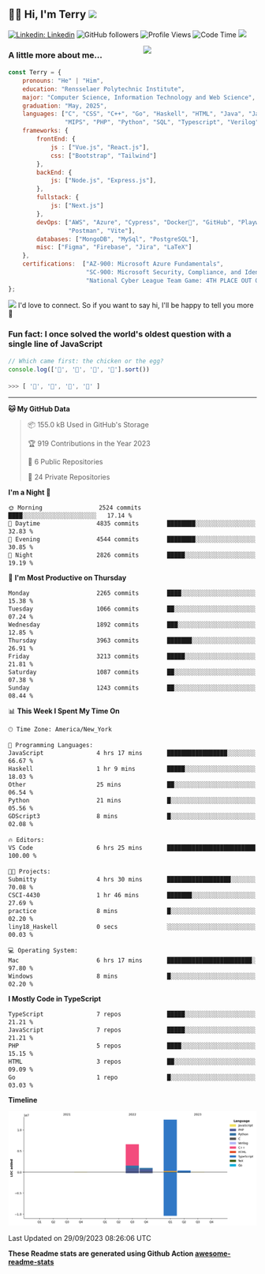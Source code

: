 <h2>👋🏻 Hi, I'm Terry <img src="https://media.giphy.com/media/12oufCB0MyZ1Go/giphy.gif" width="50"></h2>

[![Linkedin: Linkedin](https://img.shields.io/badge/-Linkedin-blue?style=flat-square&logo=Linkedin&logoColor=white&link=https://www.linkedin.com/in/terry-lin-rpi/)](https://www.linkedin.com/in/terry-lin-rpi/)
![GitHub followers](https://img.shields.io/github/followers/liny18?label=Follow&style=social)
![Profile Views](http://img.shields.io/badge/Profile%20Views-59-blue)
![Code Time](http://img.shields.io/badge/Code%20Time-410%20hrs%2029%20mins-blue)
<img src="https://media.giphy.com/media/WUlplcMpOCEmTGBtBW/giphy.gif" width="30"> 

<img align='right' src="https://media.giphy.com/media/fkZukR450RQ1qnGaq9/giphy.gif" width="230">

### A little more about me...

```javascript
const Terry = {
    pronouns: "He" | "Him",
    education: "Rensselaer Polytechnic Institute",
    major: "Computer Science, Information Technology and Web Science",
    graduation: "May, 2025",
    languages: ["C", "CSS", "C++", "Go", "Haskell", "HTML", "Java", "Javascript",
                "MIPS", "PHP", "Python", "SQL", "Typescript", "Verilog"],
    frameworks: {
        frontEnd: {
            js : ["Vue.js", "React.js"],
            css: ["Bootstrap", "Tailwind"]
        },
        backEnd: {
            js: ["Node.js", "Express.js"],
        },
        fullstack: {
            js: ["Next.js"]
        },
        devOps: ["AWS", "Azure", "Cypress", "Docker🐳", "GitHub", "Playwright",
                 "Postman", "Vite"],
        databases: ["MongoDB", "MySql", "PostgreSQL"],
        misc: ["Figma", "Firebase", "Jira", "LaTeX"]
    },
    certifications:  ["AZ‐900: Microsoft Azure Fundamentals",
                      "SC‐900: Microsoft Security, Compliance, and Identity Fundamentals",
                      "National Cyber League Team Game: 4TH PLACE OUT OF 3593"],
};
```

<img src="https://media.giphy.com/media/LnQjpWaON8nhr21vNW/giphy.gif" width="60"> I'd love to connect. So if you want to say hi, I'll be happy to tell you more</b> 🙉

### Fun fact: I once solved the world's oldest question with a single line of JavaScript
<!-- wi*quL3fcV -->

```javascript
// Which came first: the chicken or the egg?
console.log(['🥚', '🐣', '🐥', '🐔'].sort())

>>> [ '🐔', '🐣', '🐥', '🥚' ]
```
---
<!--START_SECTION:waka-->
**🐱 My GitHub Data** 

> 📦 155.0 kB Used in GitHub's Storage 
 > 
> 🏆 919 Contributions in the Year 2023
 > 
> 📜 6 Public Repositories 
 > 
> 🔑 24 Private Repositories 
 > 
**I'm a Night 🦉** 

```text
🌞 Morning                2524 commits        ████░░░░░░░░░░░░░░░░░░░░░   17.14 % 
🌆 Daytime                4835 commits        ████████░░░░░░░░░░░░░░░░░   32.83 % 
🌃 Evening                4544 commits        ████████░░░░░░░░░░░░░░░░░   30.85 % 
🌙 Night                  2826 commits        █████░░░░░░░░░░░░░░░░░░░░   19.19 % 
```
📅 **I'm Most Productive on Thursday** 

```text
Monday                   2265 commits        ████░░░░░░░░░░░░░░░░░░░░░   15.38 % 
Tuesday                  1066 commits        ██░░░░░░░░░░░░░░░░░░░░░░░   07.24 % 
Wednesday                1892 commits        ███░░░░░░░░░░░░░░░░░░░░░░   12.85 % 
Thursday                 3963 commits        ███████░░░░░░░░░░░░░░░░░░   26.91 % 
Friday                   3213 commits        █████░░░░░░░░░░░░░░░░░░░░   21.81 % 
Saturday                 1087 commits        ██░░░░░░░░░░░░░░░░░░░░░░░   07.38 % 
Sunday                   1243 commits        ██░░░░░░░░░░░░░░░░░░░░░░░   08.44 % 
```


📊 **This Week I Spent My Time On** 

```text
🕑︎ Time Zone: America/New_York

💬 Programming Languages: 
JavaScript               4 hrs 17 mins       █████████████████░░░░░░░░   66.67 % 
Haskell                  1 hr 9 mins         █████░░░░░░░░░░░░░░░░░░░░   18.03 % 
Other                    25 mins             ██░░░░░░░░░░░░░░░░░░░░░░░   06.54 % 
Python                   21 mins             █░░░░░░░░░░░░░░░░░░░░░░░░   05.56 % 
GDScript3                8 mins              █░░░░░░░░░░░░░░░░░░░░░░░░   02.08 % 

🔥 Editors: 
VS Code                  6 hrs 25 mins       █████████████████████████   100.00 % 

🐱‍💻 Projects: 
Submitty                 4 hrs 30 mins       ██████████████████░░░░░░░   70.08 % 
CSCI-4430                1 hr 46 mins        ███████░░░░░░░░░░░░░░░░░░   27.69 % 
practice                 8 mins              █░░░░░░░░░░░░░░░░░░░░░░░░   02.20 % 
liny18_Haskell           0 secs              ░░░░░░░░░░░░░░░░░░░░░░░░░   00.03 % 

💻 Operating System: 
Mac                      6 hrs 17 mins       ████████████████████████░   97.80 % 
Windows                  8 mins              █░░░░░░░░░░░░░░░░░░░░░░░░   02.20 % 
```

**I Mostly Code in TypeScript** 

```text
TypeScript               7 repos             █████░░░░░░░░░░░░░░░░░░░░   21.21 % 
JavaScript               7 repos             █████░░░░░░░░░░░░░░░░░░░░   21.21 % 
PHP                      5 repos             ████░░░░░░░░░░░░░░░░░░░░░   15.15 % 
HTML                     3 repos             ██░░░░░░░░░░░░░░░░░░░░░░░   09.09 % 
Go                       1 repo              █░░░░░░░░░░░░░░░░░░░░░░░░   03.03 % 
```



**Timeline**

![Lines of Code chart](https://raw.githubusercontent.com/liny18/liny18/main/assets/bar_graph.png)

 Last Updated on 29/09/2023 08:26:06 UTC
<!--END_SECTION:waka-->

**These Readme stats are generated using Github Action [awesome-readme-stats](https://github.com/anmol098/waka-readme-stats)**
